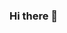 ### Hi there 👋

<!--
**rafaelsinger/rafaelsinger** is a ✨ _special_ ✨ repository because its `README.md` (this file) appears on your GitHub profile.

Here are some ideas to get you started:

[![Anurag's GitHub stats](https://github-readme-stats.vercel.app/api?username=rafaelsinger)](https://github.com/anuraghazra/github-readme-stats)

<div id="header" align="center">
  <img src="https://media.giphy.com/media/10zxDv7Hv5RF9C/giphy.gif" width="100"/>
</div>

- 🔭 I’m currently working on ...
- 🌱 I’m currently learning ...
- 👯 I’m looking to collaborate on ...
- 🤔 I’m looking for help with ...
- 💬 Ask me about ...
- 📫 How to reach me: ...
- 😄 Pronouns: ...
- ⚡ Fun fact: ...
-->
